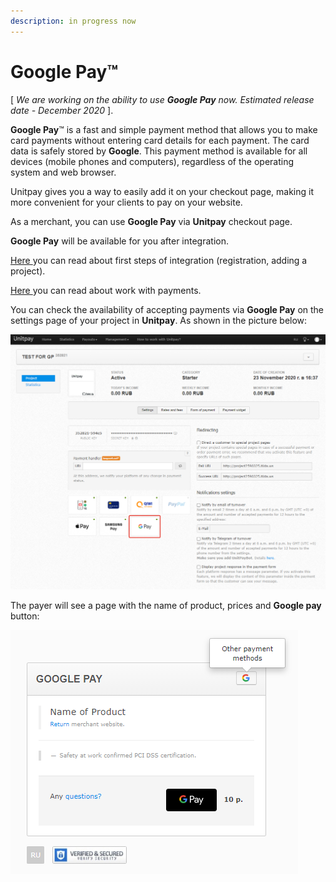 ```yaml
---
description: in progress now
---
```


# Google Pay™

\[ _We are working on the ability to use **Google Pay** now. Estimated release date - December 2020_ \]. 

**Google Pay**™ is a fast and simple payment method that allows you to make card payments without entering card details for each payment. The card data is safely stored by **Google**. This payment method is available for all devices \(mobile phones and computers\), regardless of the operating system and web browser.

Unitpay gives you a way to easily add it on your checkout page, making it more convenient for your clients to pay on your website.

As a merchant, you can use **Google Pay** via **Unitpay** checkout page.

**Google Pay** will be available for you after integration. 

[Here ](https://help.unitpay.ru/first_steps)you can read about first steps of integration \(registration, adding a project\). 

[Here ](https://help.unitpay.ru/payments)you can read about work with payments.

You can check the availability of accepting payments via **Google Pay** on the settings page of your project in **Unitpay**. As shown in the picture below:

![](.gitbook/assets/2020-11-24_18-42-22.png)

The payer will see a page with the name of product, prices and **Google pay** button:

![](.gitbook/assets/image%20%2846%29.png)

